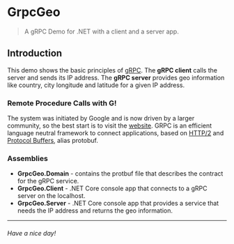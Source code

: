 # GrpcGeo
> A gRPC Demo for .NET with a client and a server app.

## Introduction

This demo shows the basic principles of [gRPC](https://grpc.io/).
The **gRPC client** calls the server and sends its IP address.
The **gRPC server** provides geo information like country, city longitude and latitude for a given IP address.

### Remote Procedure Calls with G!

The system was initiated by Google and is now driven by a larger community,
so the best start is to visit the [website](https://grpc.io/).
GRPC is an efficient language neutral framework to connect applications, based on [HTTP/2](https://http2.github.io/) and [Protocol Buffers](https://developers.google.com/protocol-buffers/), alias protobuf.

### Assemblies
* **GrpcGeo.Domain** - contains the protbuf file that describes the contract for the gRPC service.
* **GrpcGeo.Client** - .NET Core console app that connects to a gRPC server on the localhost.
* **GrpcGeo.Server** - .NET Core console app that provides a service that needs the IP address and returns the geo information. 

---
###### Have a nice day!
